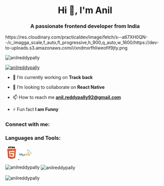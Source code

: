 <h1 align="center">Hi 👋, I'm Anil</h1>
<h3 align="center">A passionate frontend developer from India</h3>
https://res.cloudinary.com/practicaldev/image/fetch/s--a67XH0QN--/c_imagga_scale,f_auto,fl_progressive,h_900,q_auto,w_1600/https://dev-to-uploads.s3.amazonaws.com/i/xndmxrfhliweofif9jty.png


<p align="left"> <img src="https://komarev.com/ghpvc/?username=anilreddypally&label=Profile%20views&color=0e75b6&style=flat" alt="anilreddypally" /> </p>

<p align="left"> <a href="https://github.com/ryo-ma/github-profile-trophy"><img src="https://github-profile-trophy.vercel.app/?username=anilreddypally" alt="anilreddypally" /></a> </p>

- 🔭 I’m currently working on **Track back**

- 👯 I’m looking to collaborate on **React Native**

- 📫 How to reach me **anil.reddypally92@gmail.com**

- ⚡ Fun fact **I am Funny**

<h3 align="left">Connect with me:</h3>
<p align="left">
</p>

<h3 align="left">Languages and Tools:</h3>
<p align="left"> <a href="https://www.w3.org/html/" target="_blank" rel="noreferrer"> <img src="https://raw.githubusercontent.com/devicons/devicon/master/icons/html5/html5-original-wordmark.svg" alt="html5" width="40" height="40"/> </a> <a href="https://www.mysql.com/" target="_blank" rel="noreferrer"> <img src="https://raw.githubusercontent.com/devicons/devicon/master/icons/mysql/mysql-original-wordmark.svg" alt="mysql" width="40" height="40"/> </a> </p>

<p><img align="left" src="https://github-readme-stats.vercel.app/api/top-langs?username=anilreddypally&show_icons=true&locale=en&layout=compact" alt="anilreddypally" /></p>

<p>&nbsp;<img align="center" src="https://github-readme-stats.vercel.app/api?username=anilreddypally&show_icons=true&locale=en" alt="anilreddypally" /></p>

<p><img align="center" src="https://github-readme-streak-stats.herokuapp.com/?user=anilreddypally&" alt="anilreddypally" /></p>
